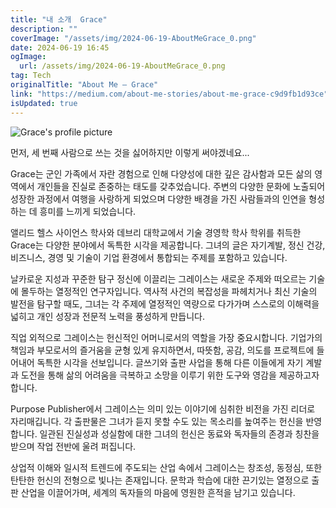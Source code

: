 ```yaml
---
title: "내 소개  Grace"
description: ""
coverImage: "/assets/img/2024-06-19-AboutMeGrace_0.png"
date: 2024-06-19 16:45
ogImage: 
  url: /assets/img/2024-06-19-AboutMeGrace_0.png
tag: Tech
originalTitle: "About Me — Grace"
link: "https://medium.com/about-me-stories/about-me-grace-c9d9fb1d93ce"
isUpdated: true
---
```






![Grace's profile picture](/assets/img/2024-06-19-AboutMeGrace_0.png)

먼저, 세 번째 사람으로 쓰는 것을 싫어하지만 이렇게 써야겠네요...

Grace는 군인 가족에서 자란 경험으로 인해 다양성에 대한 깊은 감사함과 모든 삶의 영역에서 개인들을 진실로 존중하는 태도를 갖추었습니다. 주변의 다양한 문화에 노출되어 성장한 과정에서 여행을 사랑하게 되었으며 다양한 배경을 가진 사람들과의 인연을 형성하는 데 흥미를 느끼게 되었습니다.

앨리드 헬스 사이언스 학사와 데브리 대학교에서 기술 경영학 학사 학위를 취득한 Grace는 다양한 분야에서 독특한 시각을 제공합니다. 그녀의 글은 자기계발, 정신 건강, 비즈니스, 경영 및 기술이 기업 환경에서 통합되는 주제를 포함하고 있습니다.

<div class="content-ad"></div>

날카로운 지성과 꾸준한 탐구 정신에 이끌리는 그레이스는 새로운 주제와 떠오르는 기술에 몰두하는 열정적인 연구자입니다. 역사적 사건의 복잡성을 파헤치거나 최신 기술의 발전을 탐구할 때도, 그녀는 각 주제에 열정적인 역량으로 다가가며 스스로의 이해력을 넓히고 개인 성장과 전문적 노력을 풍성하게 만듭니다.

직업 외적으로 그레이스는 헌신적인 어머니로서의 역할을 가장 중요시합니다. 기업가의 책임과 부모로서의 즐거움을 균형 있게 유지하면서, 따뜻함, 공감, 의도를 프로젝트에 들어내어 독특한 시각을 선보입니다. 글쓰기와 출판 사업을 통해 다른 이들에게 자기 계발과 도전을 통해 삶의 어려움을 극복하고 소망을 이루기 위한 도구와 영감을 제공하고자 합니다.

Purpose Publisher에서 그레이스는 의미 있는 이야기에 심취한 비전을 가진 리더로 자리매깁니다. 각 출판물은 그녀가 듣지 못할 수도 있는 목소리를 높여주는 헌신을 반영합니다. 일관된 진실성과 성실함에 대한 그녀의 헌신은 동료와 독자들의 존경과 칭찬을 받으며 작업 전반에 울려 퍼집니다.

상업적 이해와 일시적 트렌드에 주도되는 산업 속에서 그레이스는 창조성, 동정심, 또한 탄탄한 헌신의 전형으로 빛나는 존재입니다. 문학과 학습에 대한 끈기있는 열정으로 출판 산업을 이끌어가며, 세계의 독자들의 마음에 영원한 흔적을 남기고 있습니다.